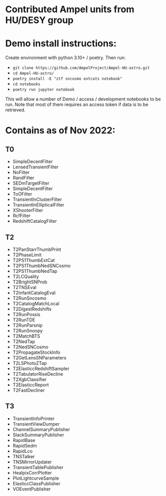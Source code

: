 Contributed Ampel units from HU/DESY group
==========================================

Demo install instructions:
==========================

Create environment with python 3.10+ / poetry. Then run:


* `git clone https://github.com/AmpelProject/Ampel-HU-astro.git`
* `cd Ampel-HU-astro/`
* `poetry install -E "ztf sncosmo extcats notebook"`
* `cd notebooks`
* `poetry run jupyter notebook`

This will allow a number of Demo / access / development notebooks to be run. Note that most of them
requires an access token if data is to be retrieved.

Contains as of Nov 2022:
========================

T0
--
* SimpleDecentFilter
* LensedTransientFilter
* NoFilter
* RandFilter
* SEDmTargetFilter
* SimpleDecentFilter
* ToOFilter
* TransientInClusterFilter
* TransientInEllipticalFilter
* XShooterFilter
* RcfFilter
* RedshiftCatalogFilter

T2
--
* T2PanStarrThumbPrint
* T2PhaseLimit
* T2PS1ThumbExtCat
* T2PS1ThumbNedSNCosmo
* T2PS1ThumbNedTap
* T2LCQuality
* T2BrightSNProb
* T2TNSEval
* T2InfantCatalogEval
* T2RunSncosmo
* T2CatalogMatchLocal
* T2DigestRedshifts
* T2RunPossis
* T2RunTDE
* T2RunParsnip
* T2RunSnoopy
* T2MatchBTS
* T2NedTap
* T2NedSNCosmo
* T2PropagateStockInfo
* T2GetLensSNParameters
* T2LSPhotoZTap
* T2ElasticcRedshiftSampler
* T2TabulatorRiseDecline
* T2XgbClassifier
* T2ElasticcReport
* T2FastDecliner

T3
--
* TransientInfoPrinter
* TransientViewDumper
* ChannelSummaryPublisher
* SlackSummaryPublisher
* RapidBase
* RapidSedm
* RapidLco
* TNSTalker
* TNSMirrorUpdater
* TransientTablePublisher
* HealpixCorrPlotter
* PlotLightcurveSample
* ElasticcClassPublisher
* VOEventPublisher
